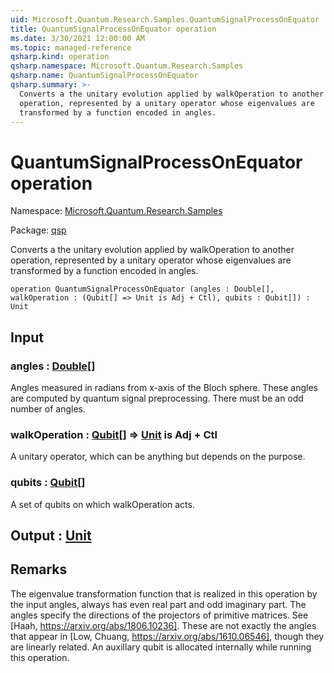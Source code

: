 ```yaml
---
uid: Microsoft.Quantum.Research.Samples.QuantumSignalProcessOnEquator
title: QuantumSignalProcessOnEquator operation
ms.date: 3/30/2021 12:00:00 AM
ms.topic: managed-reference
qsharp.kind: operation
qsharp.namespace: Microsoft.Quantum.Research.Samples
qsharp.name: QuantumSignalProcessOnEquator
qsharp.summary: >-
  Converts a the unitary evolution applied by walkOperation to another
  operation, represented by a unitary operator whose eigenvalues are
  transformed by a function encoded in angles.
---
```


# QuantumSignalProcessOnEquator operation

Namespace: [Microsoft.Quantum.Research.Samples](xref:Microsoft.Quantum.Research.Samples)

Package: [qsp](https://nuget.org/packages/qsp)


Converts a the unitary evolution applied by walkOperation to anotheroperation, represented by a unitary operator whose eigenvalues aretransformed by a function encoded in angles.

```qsharp
operation QuantumSignalProcessOnEquator (angles : Double[], walkOperation : (Qubit[] => Unit is Adj + Ctl), qubits : Qubit[]) : Unit
```


## Input

### angles : [Double](xref:microsoft.quantum.lang-ref.double)[]

Angles measured in radians from x-axis of the Bloch sphere. These angles are computed by quantum signal preprocessing.There must be an odd number of angles.


### walkOperation : [Qubit](xref:microsoft.quantum.lang-ref.qubit)[] => [Unit](xref:microsoft.quantum.lang-ref.unit)  is Adj + Ctl

A unitary operator, which can be anything but depends on the purpose.


### qubits : [Qubit](xref:microsoft.quantum.lang-ref.qubit)[]

A set of qubits on which walkOperation acts.



## Output : [Unit](xref:microsoft.quantum.lang-ref.unit)



## Remarks

The eigenvalue transformation function that is realized in this operation by the input angles,always has even real part and odd imaginary part.The angles specify the directions of the projectors of primitive matrices. See [Haah, https://arxiv.org/abs/1806.10236].These are not exactly the angles that appear in [Low, Chuang, https://arxiv.org/abs/1610.06546], though they are linearly related.An auxillary qubit is allocated internally while running this operation.